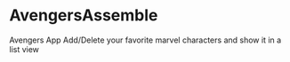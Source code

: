 # AvengersAssemble
Avengers App
Add/Delete your favorite marvel characters and show it in a list view
